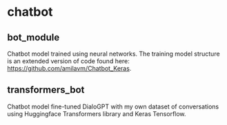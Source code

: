 # chatbot
## bot_module
Chatbot model trained using neural networks.
The training model structure is an extended version of code found here: https://github.com/amilavm/Chatbot_Keras.

## transformers_bot
Chatbot model fine-tuned DialoGPT with my own dataset of conversations using Huggingface Transformers library and Keras Tensorflow.